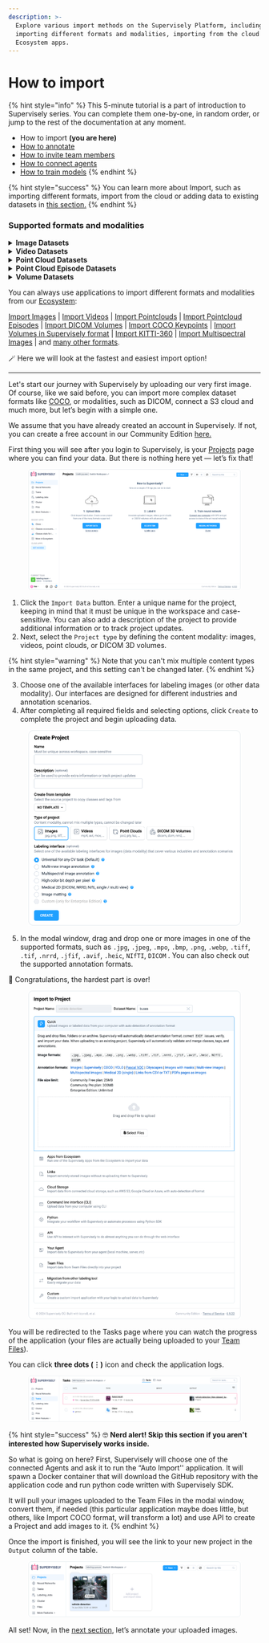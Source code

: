 ```yaml
---
description: >-
  Explore various import methods on the Supervisely Platform, including
  importing different formats and modalities, importing from the cloud or via
  Ecosystem apps.
---
```


# How to import

{% hint style="info" %}
This 5-minute tutorial is a part of introduction to Supervisely series. You can complete them one-by-one, in random order, or jump to the rest of the documentation at any moment.

* How to import **(you are here)**
* [How to annotate](How-to-annotate.md)
* [How to invite team members](Invite-member.md)
* [How to connect agents](connect-your-computer/)
* [How to train models](how-to-train-models.md)
{% endhint %}

{% hint style="success" %}
You can learn more about Import, such as importing different formats, import from the cloud or adding data to existing datasets in [this section.](broken-reference)
{% endhint %}

### Supported formats and modalities

<details>

<summary><strong>Image Datasets</strong></summary>

* Auto-detect annotations in [Supervisely](https://github.com/supervisely-ecosystem/import-wizard-docs/blob/master/converter\_docs/images/supervisely.md), [COCO](https://github.com/supervisely-ecosystem/import-wizard-docs/blob/master/converter\_docs/images/coco.md), [YOLO](https://github.com/supervisely-ecosystem/import-wizard-docs/blob/master/converter\_docs/images/yolo.md), [Pascal VOC](https://github.com/supervisely-ecosystem/import-wizard-docs/blob/master/converter\_docs/images/pascal.md), [Cityscapes](https://github.com/supervisely-ecosystem/import-wizard-docs/blob/master/converter\_docs/images/cityscapes.md), [Images with PNG masks formats](https://github.com/supervisely-ecosystem/import-wizard-docs/blob/master/converter\_docs/images/masks.md).&#x20;

<!---->

* Import images for [Multi-view](https://github.com/supervisely-ecosystem/import-wizard-docs/blob/master/converter\_docs/images/multiview.md), [Multispectral](https://github.com/supervisely-ecosystem/import-wizard-docs/blob/master/converter\_docs/images/multispectral.md), [Medical 2D (single)](https://github.com/supervisely-ecosystem/import-wizard-docs/blob/master/converter\_docs/images/medical\_2d.md) labeling.&#x20;

<!---->

* Upload images as [links from CSV or TXT files](https://github.com/supervisely-ecosystem/import-wizard-docs/blob/master/converter\_docs/images/csv.md) or [convert PDF pages to images](https://github.com/supervisely-ecosystem/import-wizard-docs/blob/master/converter\_docs/images/pdf.md).

<!---->

* Images in any directory structure without annotations.

<!---->

* **Supported image formats:** `.jpg`, `.jpeg`, `jpe`, `.bmp`, `.png`, `.webp`, `.mpo`, `.tiff`, `.nrrd`, `.jfif`, `.avif`, `.heic`.

</details>

<details>

<summary><strong>Video Datasets</strong></summary>

* Auto-detect annotations in [Supervisely](https://github.com/supervisely-ecosystem/import-wizard-docs/blob/master/converter\_docs/videos/supervisely.md), DAVIS (coming soon), MOT (coming soon) formats.&#x20;

<!---->

* Videos in any directory structure without annotations.

<!---->

* **Supported video formats:** `.avi`, `.mov`, `.wmv`, `.webm`, `.3gp`, `.mp4`, `.flv`. ⚠️ All videos will be converted to `.mp4` format during import.

</details>

<details>

<summary><strong>Point Cloud Datasets</strong></summary>

* &#x20;Auto-detect annotations in [Supervisely](https://github.com/supervisely-ecosystem/import-wizard-docs/blob/master/converter\_docs/point\_cloud/supervisely.md) format.

<!---->

* &#x20;Point clouds in any directory structure without annotations in `PCD`, `LAS`, `LAZ`, `PLY` formats.

</details>

<details>

<summary><strong>Point Cloud Episode Datasets</strong></summary>

* Auto-detect annotations in [Supervisely](https://github.com/supervisely-ecosystem/import-wizard-docs/blob/master/converter\_docs/point\_cloud\_episodes/supervisely.md) format.&#x20;
* Point cloud episodes without annotations in `PCD` format.

</details>

<details>

<summary><strong>Volume Datasets</strong></summary>

* Auto-detect annotations in [Supervisely](https://github.com/supervisely-ecosystem/import-wizard-docs/blob/master/converter\_docs/volumes/supervisely.md) format.

<!---->

* Volumes in any directory structure without annotations in `DICOM`, `NRRD` formats.

</details>

You can always use applications to import different formats and modalities from our [Ecosystem](https://ecosystem.supervisely.com/):

[Import Images](https://ecosystem.supervisely.com/apps/import-images) | [Import Videos](https://ecosystem.supervisely.com/apps/import-videos-supervisely) | [Import Pointclouds](https://ecosystem.supervisely.com/apps/import-pointcloud-pcd) | [Import Pointcloud Episodes](https://ecosystem.supervisely.com/apps/import-pointcloud-episode) |  [Import DICOM Volumes](https://ecosystem.supervisely.com/apps/import-dicom-volumes) | [Import COCO Keypoints](https://ecosystem.supervisely.com/apps/import-coco-keypoints) | [Import Volumes in Supervisely format](https://ecosystem.supervisely.com/apps/import-volumes-with-anns) | [Import KITTI-360](https://ecosystem.supervisely.com/apps/import-kitti-360/supervisely\_app) | [Import Multispectral Images](https://ecosystem.supervisely.com/apps/import-multispectral-images) | and [many other formats](https://ecosystem.supervisely.com/import).

🪄 Here we will look at the fastest and easiest import option!

***

Let's start our journey with Supervisely by uploading our very first image. Of course, like we said before, you can import more complex dataset formats like [COCO](https://github.com/supervisely-ecosystem/import-wizard-docs/blob/master/converter\_docs/images/coco.md), or modalities, such as DICOM, connect a S3 cloud and much more, but let’s begin with a simple one.

We assume that you have already created an account in Supervisely. If not, you can create a free account in our Community Edition [here.](https://app.supervisely.com/signup)

First thing you will see after you login to Supervisely, is your [Projects](../data-organization/project/projects.md) page where you can find your data. But there is nothing here yet — let’s fix that!

<figure><img src="../.gitbook/assets/import-project.png" alt=""><figcaption></figcaption></figure>

1. Click the `Import Data` button. Enter a unique name for the project, keeping in mind that it must be unique in the workspace and case-sensitive. You can also add a description of the project to provide additional information or to track project updates.
2. Next, select the `Project type` by defining the content modality: images, videos, point clouds, or DICOM 3D volumes.&#x20;

{% hint style="warning" %}
Note that you can't mix multiple content types in the same project, and this setting can't be changed later.
{% endhint %}

3. Choose one of the available interfaces for labeling images (or other data modality). Our interfaces are designed for different industries and annotation scenarios.
4. After completing all required fields and selecting options, click `Create` to complete the project and begin uploading data.

<figure><img src="../.gitbook/assets/create-project-easy.png" alt=""><figcaption></figcaption></figure>

5. In the modal window, drag and drop one or more images in one of the supported formats, such as `.jpg`, `.jpeg`, `.mpo`, `.bmp`, `.png`, `.webp`, `.tiff`, `.tif`, `.nrrd`, `.jfif`, `.avif`, `.heic`, `NIfTI`, `DICOM` . You can also check out the supported annotation formats.&#x20;

🤗 Congratulations, the hardest part is over!

<figure><img src="../.gitbook/assets/drag-and-drop.png" alt=""><figcaption></figcaption></figure>

You will be redirected to the Tasks page where you can watch the progress of the application (your files are actually being uploaded to your [Team Files](https://docs.supervisely.com/data-organization/team-files)).&#x20;

You can click **three dots (⋮)** icon and check the application logs.

<figure><img src="../.gitbook/assets/tasks.png" alt=""><figcaption></figcaption></figure>

{% hint style="success" %}
🤓 **Nerd alert! Skip this section if you aren't interested how Supervisely works inside.**

So what is going on here? First, Supervisely will choose one of the connected Agents and ask it to run the “Auto Import'' application. It will spawn a Docker container that will download the GitHub repository with the application code and run python code written with Supervisely SDK.

It will pull your images uploaded to the Team Files in the modal window, convert them, if needed (this particular application maybe does little, but others, like Import COCO format, will transform a lot) and use API to create a Project and add images to it.
{% endhint %}

Once the import is finished, you will see the link to your new project in the `Output` column of the table.

<figure><img src="../.gitbook/assets/projects.png" alt=""><figcaption></figcaption></figure>

All set! Now, in the [next section](How-to-annotate.md), let’s annotate your uploaded images.
